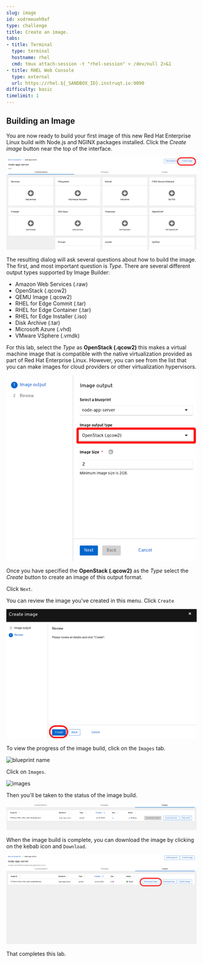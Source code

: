 ```yaml
---
slug: image
id: xodrmeueh9af
type: challenge
title: Create an image.
tabs:
- title: Terminal
  type: terminal
  hostname: rhel
  cmd: tmux attach-session -t "rhel-session" > /dev/null 2>&1
- title: RHEL Web Console
  type: external
  url: https://rhel.${_SANDBOX_ID}.instruqt.io:9090
difficulty: basic
timelimit: 1
---
```

## Building an Image

You are now ready to build your first image of this new Red Hat Enterprise
Linux build with Node.js and NGINX packages installed.  Click the *Create image* button near the top of the interface.

![Create image](../assets/Create-Image.png)

The resulting dialog will ask several questions about how to build the image.
The first, and most important question is *Type*.  There are several different
output types supported by Image Builder:
* Amazon Web Services (.raw)
* OpenStack (.qcow2)
* QEMU Image (.qcow2)
* RHEL for Edge Commit (.tar)
* RHEL for Edge Container (.tar)
* RHEL for Edge Installer (.iso)
* Disk Archive (.tar)
* Microsoft Azure (.vhd)
* VMware VSphere (.vmdk)

For this lab, select the *Type* as __OpenStack (.qcow2)__ this makes a
virtual machine image that is compatible with the native virtualization
provided as part of Red Hat Enterprise Linux. However, you can see from the
list that you can make images for cloud providers or other virtualization
hypervisors.

![Selecting a format](../assets/image-create.png)

Once you have specified the __OpenStack (.qcow2)__ as the *Type* select
the *Create* button to create an image of this output format.

Click `Next`.

You can review the image you've created in this menu. Click `Create`

![save blueprint](../assets/save-image.png)


To view the progress of the image build, click on the `Images` tab.

![blueprint name](../assets/blueprint-name.png)

Click on `Images`.

![images](../assets/click-images.png)

Then you'll be taken to the status of the image build.

![status](../assets/image-build-status.png)

When the image build is complete, you can download the image by clicking on the kebab icon and `Download`.

![download](../assets/download.png)

That completes this lab.
